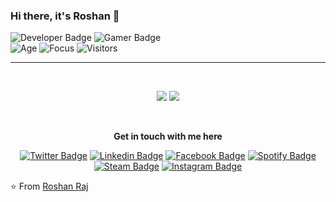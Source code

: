### Hi there, it's Roshan 👋 

![Developer Badge](https://img.shields.io/badge/Developer-R31ED760.svg?&style=for-the-badge&logoColor=white&color=000000)
![Gamer Badge](https://img.shields.io/badge/Gamer-R31ED760.svg?&style=for-the-badge&logoColor=white&color=000000)
<br />
![Age](https://img.shields.io/badge/Age-23-blue)
![Focus](https://img.shields.io/badge/Focus-FullStack-brightgreen)
![Visitors](https://visitor-badge.laobi.icu/badge?page_id=roshan-raj.visitor-badge)


<hr>
<br>

<p align="center">
<img src="https://github-readme-stats.vercel.app/api?username=roshan-raj&show_icons=true"/>
<img src="https://github-readme-stats.vercel.app/api/top-langs/?username=roshan-raj&theme=default&line_height=50&layout=compact" />
</p>

<br>

<div align="center">
  
  **Get in touch with me here**<br>

  [![Twitter Badge](https://img.shields.io/badge/-Twitter-1ca0f1?style=flat-square&labelColor=1ca0f1&logo=twitter&logoColor=white&link=https://twitter.com/_roshan_raj)](https://twitter.com/_roshan_raj)
  [![Linkedin Badge](https://img.shields.io/badge/-LinkedIn-blue?style=flat-square&logo=Linkedin&logoColor=white&link=https://www.linkedin.com/in/roshan139154/)](https://www.linkedin.com/in/roshan139154/)
  [![Facebook  Badge](https://img.shields.io/badge/Facebook-%231877F2.svg?&style=flat-square&logo=facebook&logoColor=white)](https://www.facebook.com/roshan.raj.3720)
  [![Spotify Badge](https://img.shields.io/badge/Spotify-%231ED760.svg?&style=flat-square&logo=spotify&logoColor=white)](https://open.spotify.com/user/vis5vf1trjc4e3m78nps0ufci)
  [![Steam Badge](https://img.shields.io/badge/Steam-R31ED760.svg?&style=flat-square&logo=steam&logoColor=white&color=000000)](https://steamcommunity.com/id/RoTheLegend/)
  [![Instagram Badge](https://img.shields.io/badge/Instagram-R31ED760.svg?&style=flat-square&logo=instagram&logoColor=white&color=F77737)](https://www.instagram.com/roshan_raj7/)

</div>

⭐️ From [Roshan Raj](https://github.com/roshan-raj)
